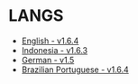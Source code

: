 # LANGS

* [English - v1.6.4](en/)
* [Indonesia - v1.6.3](id/)
* [German - v1.5](de/)
* [Brazilian Portuguese - v1.6.4](br/)

